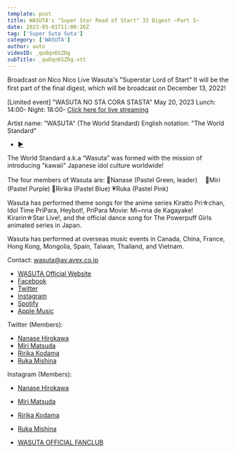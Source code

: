 ```yaml
---
template: post
title: WASUTA's "Super Star Road of Start" 32 Digest ~Part 1~
date: 2023-05-01T11:00:26Z
tag: ['Super Suta Suta']
category: ['WASUTA']
author: auto 
videoID: _quOqn6SZDg
subTitle: _quOqn6SZDg.vtt
---
```

Broadcast on Nico Nico Live
Wasuta's "Superstar Lord of Start"
It will be the first part of the final digest, which will be broadcast on December 13, 2022!　

[Limited event]
"WASUTA NO STA CORA STASTA"
May 20, 2023
Lunch: 14:00-
Night: 18:00-
[Click here for live streaming](https://twitcasting.tv/loft9shibuya/shopcart/228672)


Artist name: "WASUTA" (The World Standard)
English notation: "The World Standard"

- [►](https://avex.lnk.to/wa-suta)

The World Standard a.k.a “Wasuta” was formed with the mission of introducing "kawaii" Japanese idol culture worldwide!

The four members of Wasuta are:
💚Nanase (Pastel Green, leader)　
💜Miri (Pastel Purple)
💙Ririka (Pastel Blue)
💗Ruka (Pastel Pink)　

Wasuta has performed theme songs for the anime series Kiratto Pri☆chan, Idol Time PriPara, Heybot!, PriPara Movie: Mi~nna de Kagayake! Kirarin☆Star Live!, and the official dance song for The Powerpuff Girls animated series in Japan.

Wasuta has performed at overseas music events in Canada, China, France, Hong Kong, Mongolia, Spain, Taiwan, Thailand, and Vietnam.

Contact: wasuta@av.avex.co.jp


- [WASUTA Official Website](http://wa-suta.world)
- [Facebook](https://www.facebook.com/tws.wasuta)
- [Twitter](https://twitter.com/tws_staff)
- [Instagram](https://www.instagram.com/wasuta.world)
- [Spotify](http://bit.ly/Wasuta_Spotify)
- [Apple Music](http://bit.ly/Wasuta_iTunes)


Twitter (Members):

- [Nanase Hirokawa](https://twitter.com/tws_nanase)
- [Miri Matsuda](https://twitter.com/tws_miri)
- [Ririka Kodama](https://twitter.com/tws_ririka)
- [Ruka Mishina](https://twitter.com/tws_ruka)

Instagram (Members):

- [Nanase Hirokawa](https://www.instagram.com/nanaseven7_u_u/)
- [Miri Matsuda](https://www.instagram.com/miri_matsuda/)
- [Ririka Kodama](https://www.instagram.com/ririka_kodama/)
- [Ruka Mishina](https://www.instagram.com/ruka_mishina/)



- [WASUTA OFFICIAL FANCLUB](https://waship.world/pc/index.html)